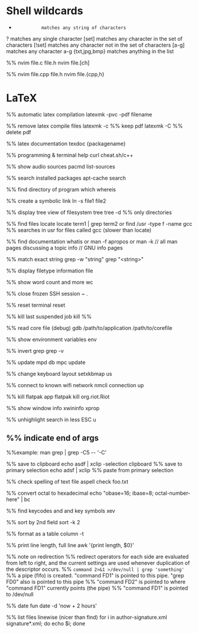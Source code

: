 # Shell wildcards
*               matches any string of characters
?               matches any single character
[set]           matches any character in the set of characters
[!set]          matches any character not in the set of characters
[a-g]           matches any character a-g
{txt,jpg,bmp}   matches anything in the list

%% nvim file.c file.h
nvim file.[ch]

%% nvim file.cpp file.h
nvim file.{cpp,h}

# LaTeX
%% automatic latex compilation
latexmk -pvc -pdf filename

%% remove latex compile files
latexmk -c  %% keep pdf
latexmk -C  %% delete pdf

%% latex documentation
texdoc {packagename}

%% programming & terminal help
curl cheat.sh/c++

%% show audio sources
pacmd list-sources

%% search installed packages
apt-cache search

%% find directory of program
which
whereis

%% create a symbolic link
ln -s file1 file2

%% display tree view of filesystem
tree
tree -d     %% only directories

%% find files
locate
locate term1 | grep term2
    or
find /usr -type f -name gcc     %% searches in usr for files called gcc
(slower than locate)

%% find documentation
whatis      or      man -f
apropos     or      man -k      // all man pages discussing a topic
info                            // GNU info pages

%% match exact string
grep -w "string"
grep "\<string\>"

%% display filetype information
file <files>

%% show word count and more
wc

%% close frozen SSH session
<enter>
~
.

%% reset terminal
reset

%% kill last suspended job
kill %%

%% read core file (debug)
gdb /path/to/application /path/to/corefile

%% show environment variables
env

%% invert grep
grep -v

%% update mpd db
mpc update

%% change keyboard layout
setxkbmap us

%% connect to known wifi network
nmcli connection up <network-name>

%% kill flatpak app
flatpak kill org.riot.Riot

%% show window info
xwininfo
xprop

%% unhighlight search in less
ESC u

%% indicate end of args
--
%%example:
man grep | grep -C5 -- '-C'

%% save to clipboard
echo asdf | xclip -selection clipboard
%% save to primary selection
echo adsf | xclip
%% paste from primary selection
<middle mouse button>

%% check spelling of text file
aspell check foo.txt

%% convert octal to hexadecimal
echo "obase=16; ibase=8; octal-number-here" | bc

%% find keycodes and and key symbols
xev

%% sort by 2nd field
sort -k 2

%% format as a table
column -t

%% print line length, full line
awk '{print length, $0}'

%% note on redirection
%% redirect operators for each side are evaluated from left to right, and the current settings are used whenever duplication of the descriptor occurs. 
%% `command 2>&1 >/dev/null | grep 'something'`
    %% a pipe (fifo) is created. "command FD1" is pointed to this pipe. "grep FD0" also is pointed to this pipe
    %% "command FD2" is pointed to where "command FD1" currently points (the pipe)
    %% "command FD1" is pointed to /dev/null
	
%% date fun
date -d 'now + 2 hours'

%% list files linewise (nicer than find)
for i in author-signature.xml signature*.xml; do echo $i; done

